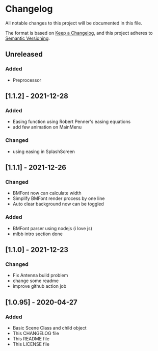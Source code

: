 # Changelog

All notable changes to this project will be documented in this file.

The format is based on [Keep a Changelog](https://keepachangelog.com/en/1.0.0/),
and this project adheres to [Semantic Versioning](https://semver.org/spec/v2.0.0.html).

## Unreleased
### Added
- Preprocessor

## [1.1.2] - 2021-12-28
### Added
- Easing function using Robert Penner's easing equations
- add few animation on MainMenu

### Changed
- using easing in SplashScreen

## [1.1.1] - 2021-12-26
### Changed
- BMFont now can calculate width
- Simplify BMFont render process by one line
- Auto clear background now can be toggled

### Added
- BMFont parser using nodejs (i love js)
- mlbb intro section done


## [1.1.0] - 2021-12-23
### Changed
- Fix Antenna build problem
- change some readme
- improve github action job

## [1.0.95] - 2020-04-27
### Added
- Basic Scene Class and child object
- This CHANGELOG file
- This README file
- This LICENSE file
